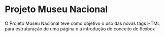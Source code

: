 # Projeto Museu Nacional

O Projeto Museu Nacional teve como objetivo o uso das novas tags HTML para estruturação de uma página e a introdução do conceito de flexbox